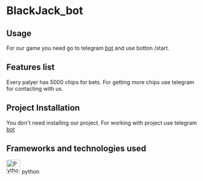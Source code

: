 # BlackJack_bot


## Usage

For our game you need go to telegram [bot](https://t.me/blackjack_bot_bot) and use botton /start. 

## Features list

Every palyer has 5000 chips for bets. 
For getting more chips use telegram for contacting with us.

## Project Installation

You don't need installing our project. For working with project use telegram [bot](https://t.me/blackjack_bot_bot)

## Frameworks and technologies used

<p align="left">
<a href="https://www.python.org/" target="_blank" rel="noreferrer"><img src="https://raw.githubusercontent.com/danielcranney/readme-generator/main/public/icons/skills/python-colored.svg" width="36" height="36" alt="Python" /></a> python
<p align="left">

